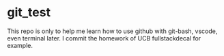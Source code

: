 # git_test

This repo is only to help me learn how to use github with git-bash, vscode, even terminal later. I commit the homework of UCB fullstackdecal for example.
